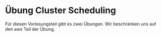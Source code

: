 # Übung Cluster Scheduling

Für diesen Vorlesungsteil gibt es zwei Übungen.
Wir beschränken uns auf den aws Teil der Übung.

